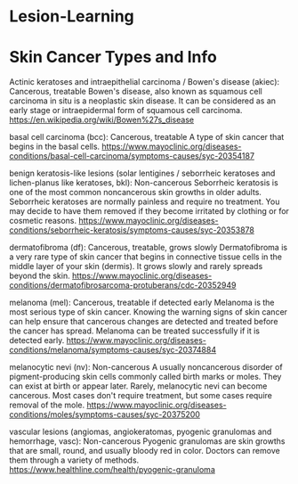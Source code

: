 # Lesion-Learning
# Skin Cancer Types and Info

 Actinic keratoses and intraepithelial carcinoma / Bowen's disease (akiec): 
 Cancerous, treatable
 Bowen's disease, also known as squamous cell carcinoma in situ is a neoplastic skin disease. It can be considered as an early
 stage or intraepidermal form of squamous cell carcinoma.
 https://en.wikipedia.org/wiki/Bowen%27s_disease
 
 basal cell carcinoma (bcc):
 Cancerous, treatable
 A type of skin cancer that begins in the basal cells.
 https://www.mayoclinic.org/diseases-conditions/basal-cell-carcinoma/symptoms-causes/syc-20354187
 
 benign keratosis-like lesions (solar lentigines / seborrheic keratoses and lichen-planus like keratoses, bkl):
 Non-cancerous
 Seborrheic keratosis is one of the most common noncancerous skin growths in older adults.
 Seborrheic keratoses are normally painless and require no treatment. You may decide to have them removed if they become irritated by clothing or for cosmetic reasons.
 https://www.mayoclinic.org/diseases-conditions/seborrheic-keratosis/symptoms-causes/syc-20353878
 
 dermatofibroma (df):
 Cancerous, treatable, grows slowly
 Dermatofibroma is a very rare type of skin cancer that begins in connective tissue cells in the middle layer of your skin (dermis).
 It grows slowly and rarely spreads beyond the skin.
 https://www.mayoclinic.org/diseases-conditions/dermatofibrosarcoma-protuberans/cdc-20352949
 
 melanoma (mel):
 Cancerous, treatable if detected early
 Melanoma is the most serious type of skin cancer. Knowing the warning signs of skin cancer can help ensure that cancerous changes are detected
 and treated before the cancer has spread. Melanoma can be treated successfully if it is detected early.
 https://www.mayoclinic.org/diseases-conditions/melanoma/symptoms-causes/syc-20374884
 
 melanocytic nevi (nv):
 Non-cancerous
 A usually noncancerous disorder of pigment-producing skin cells commonly called birth marks or moles. They can exist at birth or appear later. Rarely, melanocytic nevi can become cancerous.
 Most cases don't require treatment, but some cases require removal of the mole.
 https://www.mayoclinic.org/diseases-conditions/moles/symptoms-causes/syc-20375200
 
 vascular lesions (angiomas, angiokeratomas, pyogenic granulomas and hemorrhage, vasc):
 Non-cancerous
 Pyogenic granulomas are skin growths that are small, round, and usually bloody red in color. Doctors can remove them through a variety of methods.
 https://www.healthline.com/health/pyogenic-granuloma
 
